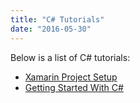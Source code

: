 ```yaml
---
title: "C# Tutorials"
date: "2016-05-30"
---
```


Below is a list of C# tutorials:

- [Xamarin Project Setup](/learn/sdk-tutorials/c-sharp-tutorials/xamarin-project-setup/)
- [Getting Started With C#](/learn/sdk-tutorials/c-sharp-tutorials/getting-started-with-c-sharp/)

